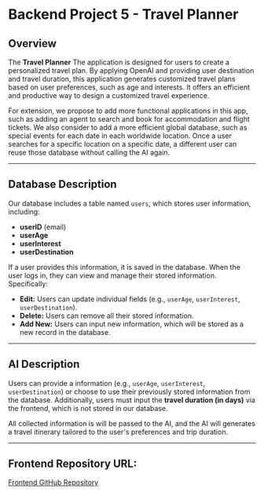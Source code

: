 # Backend Project 5 - Travel Planner

## Overview
The **Travel Planner** The application is designed for users to create a personalized travel plan. By applying OpenAI and providing user destination and travel duration, this application generates customized travel plans based on user preferences, such as age and interests. It offers an efficient and productive way to design a customized travel experience.

For extension, we propose to add more functional applications in this app, such as adding an agent to search and book for accommodation and flight tickets. We also consider to add a more efficient global database, such as special events for each date in each worldwide location. Once a user searches for a specific location on a specific date, a different user can reuse those database without calling the AI again.

---

## Database Description
Our database includes a table named `users`, which stores user information, including:
- **userID** (email)
- **userAge**
- **userInterest**
- **userDestination**

If a user provides this information, it is saved in the database. When the user logs in, they can view and manage their stored information. Specifically:
- **Edit:** Users can update individual fields (e.g., `userAge`, `userInterest`, `userDestination`).
- **Delete:** Users can remove all their stored information.
- **Add New:** Users can input new information, which will be stored as a new record in the database.

---

## AI Description
Users can provide a information (e.g., `userAge`, `userInterest`, `userDestination`) or choose to use their previously stored information from the database. Additionally, users must input the **travel duration (in days)** via the frontend, which is not stored in our database.

All collected information is will be passed to the AI, and the AI will generates a travel itinerary tailored to the user's preferences and trip duration.

---

## Frontend Repository URL:
[Frontend GitHub Repository](https://github.com/pfchensky/project5-frontend)

